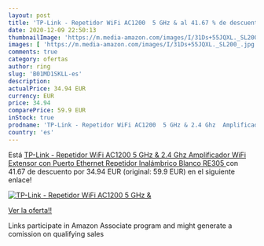 ```yaml
---
layout: post
title: 'TP-Link - Repetidor WiFi AC1200  5 GHz & al 41.67 % de descuento'
date: 2020-12-09 22:50:13
thumbnailImage: 'https://m.media-amazon.com/images/I/31Ds+55JQXL._SL200_.jpg'
images: [ 'https://m.media-amazon.com/images/I/31Ds+55JQXL._SL200_.jpg' ]
comments: true
category: ofertas
author: ring
slug: 'B01MD1SKLL-es'
description:
actualPrice: 34.94 EUR
currency: EUR
price: 34.94
comparePrice: 59.9 EUR
inStock: true
prodname: 'TP-Link - Repetidor WiFi AC1200  5 GHz & 2.4 Ghz  Amplificador WiFi Extensor  con Puerto Ethernet  Repetidor Inalámbrico  Blanco  RE305 '
country: 'es'
---
```


Está [TP-Link - Repetidor WiFi AC1200  5 GHz & 2.4 Ghz  Amplificador WiFi Extensor  con Puerto Ethernet  Repetidor Inalámbrico  Blanco  RE305 ](https://www.amazon.es/dp/B01MD1SKLL/?tag=tolees-21) con 41.67 de descuento por 34.94 EUR (original: 59.9 EUR) en el siguiente enlace!

[![TP-Link - Repetidor WiFi AC1200  5 GHz &](https://m.media-amazon.com/images/I/31Ds+55JQXL._SL200_.jpg)](https://www.amazon.es/dp/B01MD1SKLL/?tag=tolees-21)

[Ver la oferta!!](https://www.amazon.es/dp/B01MD1SKLL/?tag=tolees-21)

Links participate in Amazon Associate program and might generate a comission on qualifying sales


